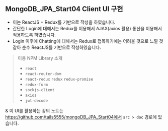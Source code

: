 ## MongoDB_JPA_Start04 Client UI 구현
- 이는 ReactJS + Redux를 기반으로 작성을 하였습니다.
- 간단한 Login에 대해서는 Redux를 이용해서 AJAX(axios 활용) 통신을 이용해서 적용하도록 하였습니다.
- Login 이후에 Chatting에 대해서는 Redux로 접목하기에는 어려울 것으로 느낄 것 같아 순수 ReactJS를 기반으로 작성하였습니다.
> 이용 NPM Library 소개
> - `react`
> - `react-router-dom`
> - `react-redux`  `redux`  `redux-promise`
> - `redux-form`
> - `sockjs-client`
> - `axios`
> - `jwt-decode`

& 이 UI를 활용하는 강의 노트는 https://github.com/tails5555/mongoDB_JPA_Start04에서 `src > doc` 경로에 있습니다.